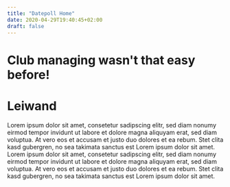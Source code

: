 ```yaml
---
title: "Datepoll Home"
date: 2020-04-29T19:40:45+02:00
draft: false
---
```

<div class="row heading-row">
    <div class="col s3"></div>
    <div class="col s6"><h1 class="heading">Club managing wasn't that easy before!</h1></div>
    <div class="col s3"></div>
</div>
<div class="container">
    <h1>Leiwand</h1>
    <p>Lorem ipsum dolor sit amet, consetetur sadipscing elitr, sed diam nonumy eirmod tempor invidunt ut labore et dolore magna aliquyam erat, sed diam voluptua. At vero eos et accusam et justo duo dolores et ea rebum. Stet clita kasd gubergren, no sea takimata sanctus est Lorem ipsum dolor sit amet. Lorem ipsum dolor sit amet, consetetur sadipscing elitr, sed diam nonumy eirmod tempor invidunt ut labore et dolore magna aliquyam erat, sed diam voluptua. At vero eos et accusam et justo duo dolores et ea rebum. Stet clita kasd gubergren, no sea takimata sanctus est Lorem ipsum dolor sit amet.</p>
    <br>
    <br>    
    <br>
</div>